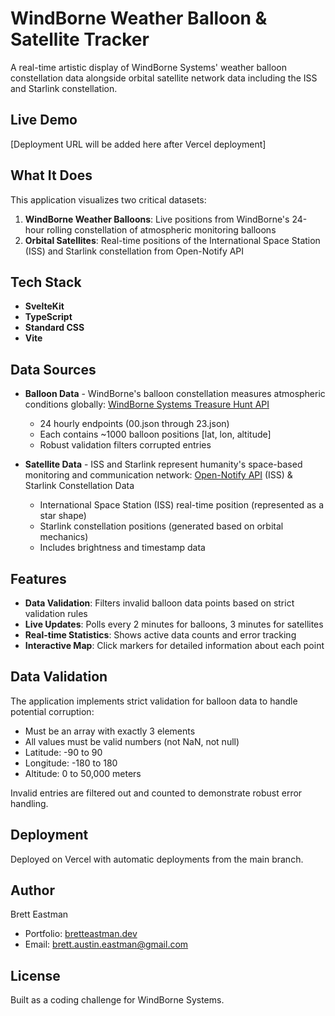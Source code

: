 # WindBorne Weather Balloon & Satellite Tracker

A real-time artistic display of WindBorne Systems' weather balloon constellation data alongside orbital satellite network data including the ISS and Starlink constellation.

## Live Demo

[Deployment URL will be added here after Vercel deployment]

## What It Does

This application visualizes two critical datasets:

1. **WindBorne Weather Balloons**: Live positions from WindBorne's 24-hour rolling constellation of atmospheric monitoring balloons
2. **Orbital Satellites**: Real-time positions of the International Space Station (ISS) and Starlink constellation from Open-Notify API

## Tech Stack

- **SvelteKit**
- **TypeScript**
- **Standard CSS**
- **Vite**

## Data Sources

- **Balloon Data** - WindBorne's balloon constellation measures atmospheric conditions globally: [WindBorne Systems Treasure Hunt API](https://a.windbornesystems.com/treasure/)

  - 24 hourly endpoints (00.json through 23.json)
  - Each contains ~1000 balloon positions [lat, lon, altitude]
  - Robust validation filters corrupted entries

- **Satellite Data** - ISS and Starlink represent humanity's space-based monitoring and communication network: [Open-Notify API](http://open-notify.org/Open-Notify-API/ISS-Location-Now/) (ISS) & Starlink Constellation Data
  - International Space Station (ISS) real-time position (represented as a star shape)
  - Starlink constellation positions (generated based on orbital mechanics)
  - Includes brightness and timestamp data

## Features

- **Data Validation**: Filters invalid balloon data points based on strict validation rules
- **Live Updates**: Polls every 2 minutes for balloons, 3 minutes for satellites
- **Real-time Statistics**: Shows active data counts and error tracking
- **Interactive Map**: Click markers for detailed information about each point

## Data Validation

The application implements strict validation for balloon data to handle potential corruption:

- Must be an array with exactly 3 elements
- All values must be valid numbers (not NaN, not null)
- Latitude: -90 to 90
- Longitude: -180 to 180
- Altitude: 0 to 50,000 meters

Invalid entries are filtered out and counted to demonstrate robust error handling.

## Deployment

Deployed on Vercel with automatic deployments from the main branch.

## Author

Brett Eastman

- Portfolio: [bretteastman.dev](https://www.bretteastman.dev/)
- Email: brett.austin.eastman@gmail.com

## License

Built as a coding challenge for WindBorne Systems.
